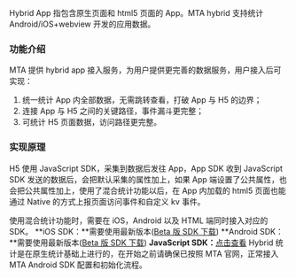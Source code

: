 Hybrid App 指包含原生页面和 html5 页面的 App。MTA hybrid 支持统计 Android/iOS+webview 开发的应用数据。
### 功能介绍
MTA 提供 hybrid app 接入服务，为用户提供更完善的数据服务，用户接入后可实现：
1. 统一统计 App 内全部数据，无需跳转查看，打破 App 与 H5 的边界；
2. 连接 App 与 H5 之间的关键路径，事件漏斗更完整；
3. 可统计 H5 页面数据，访问路径更完整。

### 实现原理
H5 使用 JavaScript SDK，采集到数据后发往 App，App SDK 收到 JavaScript SDK 发送的数据后，会把默认采集的属性加上，如果 App 端设置了公共属性，也会把公共属性加上，使用了混合统计功能以后，在 App 内加载的 html5 页面也能通过 Native 的方式上报页面访问事件和自定义 kv 事件。

使用混合统计功能时，需要在 iOS，Android 以及 HTML 端同时接入对应的 SDK。
**iOS SDK：**需要使用最新版本([Beta 版 SDK 下载](http://mta.qq.com/mta/resource/download/sdk/mta-ios-stats-sdk-2.0.9-beta.zip))
**Android SDK：**需要使用最新版本([Beta 版 SDK 下载](http://mta.qq.com/mta/resource/download/sdk/mta-android-sdk-3.3.0-beta.zip))
**JavaScript SDK：**[点击查看](/document/product/549/12903)
Hybrid 统计是在原生统计基础上进行的，在开始之前请确保已按照 MTA 官网，正常接入 MTA Android SDK 配置和初始化流程。
